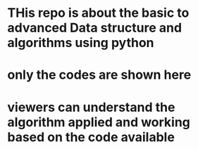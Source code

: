 # THis repo is about the basic to advanced Data structure and algorithms using python
# only the codes are shown here 
# viewers can understand the algorithm applied and working based on the code available
